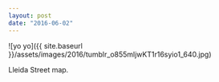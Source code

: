 ```yaml
---
layout: post
date: "2016-06-02"
---
```


![yo yo]({{ site.baseurl }}/assets/images/2016/tumblr_o855mljwKT1r16syio1_640.jpg)

Lleida Street map.

